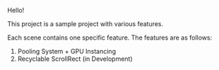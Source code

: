 Hello!

This project is a sample project with various features.

Each scene contains one specific feature. The features are as follows:

1. Pooling System + GPU Instancing
2. Recyclable ScrollRect (in Development)
